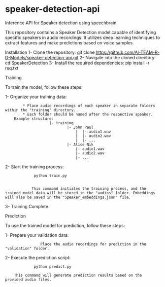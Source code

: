 # speaker-detection-api
Inference API for Speaker detection using speechbrain

This repository contains a Speaker Detection model capable of identifying specific speakers in audio recordings. It utilizes deep learning techniques to extract features and make predictions based on voice samples.

Installation
1- Clone the repository:                             git clone https://github.com/AI-TEAM-R-D-Models/speaker-detection-api.git
2- Navigate into the cloned directory:               cd SpeakerDetection
3- Install the required dependencies:                pip install -r req.txt



Training

To train the model, follow these steps:

1- Organize your training data:

            * Place audio recordings of each speaker in separate folders within the "training" directory.
            * Each folder should be named after the respective speaker.
        Example structure:
                        |- training
                                |- John Paul
                                    |  |- audio1.wav
                                    |  |- audio2.wav
                                    |  |- ...
                                |- Alice Nik
                                    |- audio1.wav
                                    |- audio2.wav
                                    |- ...

2- Start the training process:

                 python train.py


                This command initiates the training process, and the trained model data will be stored in the "audios" folder. Embeddings will also be saved in the "Speaker_embeddings.json" file.

3- Training Complete.



Prediction

To use the trained model for prediction, follow these steps:

1- Prepare your validation data:

                    Place the audio recordings for prediction in the "validation" folder.

2- Execute the prediction script:

                 python predict.py

        This command will generate prediction results based on the provided audio files.
